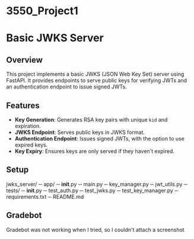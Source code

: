 # 3550_Project1

# Basic JWKS Server

## Overview

This project implements a basic JWKS (JSON Web Key Set) server using FastAPI. It provides endpoints to serve public keys for verifying JWTs and an authentication endpoint to issue signed JWTs.

## Features

- **Key Generation**: Generates RSA key pairs with unique `kid` and expiration.
- **JWKS Endpoint**: Serves public keys in JWKS format.
- **Authentication Endpoint**: Issues signed JWTs, with the option to use expired keys.
- **Key Expiry**: Ensures keys are only served if they haven't expired.

## Setup

jwks_server/
─ app/
   ─ __init__.py
   ─ main.py
   ─ key_manager.py
   ─ jwt_utils.py
─ tests/
   ─ __init__.py
   ─ test_auth.py
   ─ test_jwks.py
   ─ test_key_manager.py
─ requirements.txt
─ README.md

## Gradebot
Gradebot was not working when I tried, so I couldn't attach a screenshot
